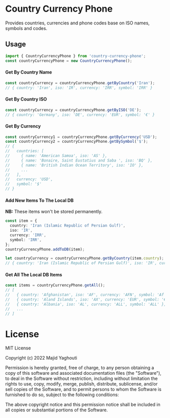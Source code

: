 # Country Currency Phone
Provides countries, currencies and phone codes base on ISO names, symbols and codes.

## Usage
```ts
import { CountryCurrencyPhone } from 'country-currency-phone';
const countryCurrencyPhone = new CountryCurrencyPhone();
```

#### Get By Country Name
```ts
const countryCurrency = countryCurrencyPhone.getByCountry('Iran');
// { country: 'Iran', iso: 'IR', currency: 'IRR', symbol: 'IRR' }
```

#### Get By Country ISO
```ts
const countryCurrency = countryCurrencyPhone.getByISO('DE');
// { country: 'Germany', iso: 'DE', currency: 'EUR', symbol: '€' }
```

#### Get By Currency
```ts
const countryCurrency1 = countryCurrencyPhone.getByCurrency('USD');
const countryCurrency2 = countryCurrencyPhone.getBySymbol('$');
// {
//   countries: [
//     { name: 'American Samoa', iso: 'AS' },
//     { name: 'Bonaire, Saint Eustatius and Saba ', iso: 'BQ' },
//     { name: 'British Indian Ocean Territory', iso: 'IO' },
//     ...
//   ],
//   currency: 'USD',
//   symbol: '$'
// }
```

#### Add New Items To The Local DB
**NB:** These items won't be stored permanently.
```ts
const item = {
  country: 'Iran (Islamic Republic of Persian Gulf)',
  iso: 'IR',
  currency: 'IRR',
  symbol: 'IRR',
};
countryCurrencyPhone.addToDB(item);

let countryCurrency = countryCurrencyPhone.getByCountry(item.country);
// { country: 'Iran (Islamic Republic of Persian Gulf)', iso: 'IR', currency: 'IRR', symbol: 'IRR' }
```

#### Get All The Local DB Items
```ts
const items = countryCurrencyPhone.getAll();
// [
//   { country: 'Afghanistan', iso: 'AF', currency: 'AFN', symbol: 'Af' },
//   { country: 'Aland Islands', iso: 'AX', currency: 'EUR', symbol: '€' },
//   { country: 'Albania', iso: 'AL', currency: 'ALL', symbol: 'ALL' },
//   ...
// ]
```

# License
MIT License

Copyright (c) 2022 Majid Yaghouti

Permission is hereby granted, free of charge, to any person obtaining a copy
of this software and associated documentation files (the "Software"), to deal
in the Software without restriction, including without limitation the rights
to use, copy, modify, merge, publish, distribute, sublicense, and/or sell
copies of the Software, and to permit persons to whom the Software is
furnished to do so, subject to the following conditions:

The above copyright notice and this permission notice shall be included in all
copies or substantial portions of the Software.

